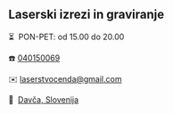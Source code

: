 ## Laserski izrezi in graviranje

⏳&nbsp;&nbsp;PON-PET: od 15.00 do 20.00

☎️&nbsp;[040150069](tel:040150069) 

✉️&nbsp;[laserstvocenda@gmail.com](mailto:laserstvocenda@gmail.com)

📍&nbsp;&nbsp;[Davča, Slovenija](https://goo.gl/maps/goKYXGUZCRybeiCu8)